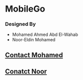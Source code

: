 # MobileGo
### Designed By 

- Mohamed Ahmed Abd El-Wahab
- Noor-Eldin Mohamed
## [Contact Mohamed](https://www.linkedin.com/in/0xmohomiester/) 


## [Conatct Noor](https://www.linkedin.com/in/noor-eldin-mohamed-81b004248/) 

